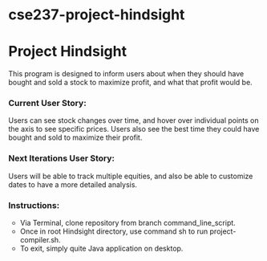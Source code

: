 # cse237-project-hindsight
<h1>Project Hindsight</h1>
<p>This program is designed to inform users about when they should have bought and sold a stock to maximize profit, and what that profit would be.</p>

<h3>Current User Story:</h3>
<p>Users can see stock changes over time, and hover over individual points on the axis to see specific prices. Users also see the best time they could have bought and sold to maximize their profit.</p>

<h3>Next Iterations User Story:</h3>
<p>Users will be able to track multiple equities, and also be able to customize dates to have a more detailed analysis.</p>

<h3>Instructions:</h3>
<ul type="circle">
  <li>Via Terminal, clone repository from branch command_line_script.</li>
  <li>Once in root Hindsight directory, use command sh to run project-compiler.sh.</li>
  <li>To exit, simply quite Java application on desktop.</li>
</ul>
